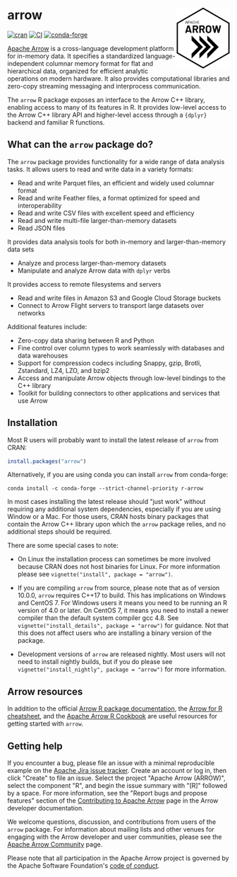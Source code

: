 # arrow <img src="man/figures/logo.png" align="right" alt="" width="120" />

[![cran](https://www.r-pkg.org/badges/version-last-release/arrow)](https://cran.r-project.org/package=arrow)
[![CI](https://github.com/apache/arrow/workflows/R/badge.svg?event=push)](https://github.com/apache/arrow/actions?query=workflow%3AR+branch%3Amaster+event%3Apush)
[![conda-forge](https://img.shields.io/conda/vn/conda-forge/r-arrow.svg)](https://anaconda.org/conda-forge/r-arrow)

[Apache Arrow](https://arrow.apache.org/) is a cross-language
development platform for in-memory data. It specifies a standardized
language-independent columnar memory format for flat and hierarchical
data, organized for efficient analytic operations on modern hardware. It
also provides computational libraries and zero-copy streaming messaging
and interprocess communication.

The `arrow` R package exposes an interface to the Arrow C++ library,
enabling access to many of its features in R. It provides low-level
access to the Arrow C++ library API and higher-level access through a
`{dplyr}` backend and familiar R functions.

## What can the `arrow` package do?

The `arrow` package provides functionality for a wide range of data analysis
tasks. It allows users to read and write data in a variety formats:

-   Read and write Parquet files, an efficient and widely used columnar format
-   Read and write Feather files, a format optimized for speed and
    interoperability
-   Read and write CSV files with excellent speed and efficiency
-   Read and write multi-file larger-than-memory datasets
-   Read JSON files

It provides data analysis tools for both in-memory and larger-than-memory data sets

-   Analyze and process larger-than-memory datasets
-   Manipulate and analyze Arrow data with `dplyr` verbs

It provides access to remote filesystems and servers

-   Read and write files in Amazon S3 and Google Cloud Storage buckets
-   Connect to Arrow Flight servers to transport large datasets over networks  
    
Additional features include:

-   Zero-copy data sharing between R and Python
-   Fine control over column types to work seamlessly
    with databases and data warehouses
-   Support for compression codecs including Snappy, gzip, Brotli,
    Zstandard, LZ4, LZO, and bzip2
-   Access and manipulate Arrow objects through low-level bindings
    to the C++ library
-   Toolkit for building connectors to other applications
    and services that use Arrow

## Installation

Most R users will probably want to install the latest release of `arrow` 
from CRAN:

``` r
install.packages("arrow")
```

Alternatively, if you are using conda you can install `arrow` from conda-forge:

``` shell
conda install -c conda-forge --strict-channel-priority r-arrow
```

In most cases installing the latest release should "just work" without 
requiring any additional system dependencies, especially if you are using 
Window or a Mac. For those users, CRAN hosts binary packages that contain 
the Arrow C++ library upon which the `arrow` package relies, and no 
additional steps should be required.

There are some special cases to note:

- On Linux the installation process can sometimes be more involved because 
CRAN does not host binaries for Linux. For more information please see 
`vignette("install", package = "arrow")`.

- If you are compiling `arrow` from source, please note that as of version 
10.0.0, `arrow` requires C++17 to build. This has implications on Windows and
CentOS 7. For Windows users it means you need to be running an R version of 
4.0 or later. On CentOS 7, it means you need to install a newer compiler 
than the default system compiler gcc 4.8. See 
`vignette("install_details", package = "arrow")` for guidance. Not that 
this does not affect users who are installing a binary version of the package.

- Development versions of `arrow` are released nightly. Most users will not 
need to install nightly builds, but if you do please see 
`vignette("install_nightly", package = "arrow")` for more information.

## Arrow resources 

In addition to the official [Arrow R package documentation](https://arrow.apache.org/docs/r/), the [Arrow for R cheatsheet](https://github.com/apache/arrow/blob/-/r/cheatsheet/arrow-cheatsheet.pdf), and the [Apache Arrow R Cookbook](https://arrow.apache.org/cookbook/r/index.html) are useful resources for getting started with `arrow`.

## Getting help

If you encounter a bug, please file an issue with a minimal reproducible
example on the [Apache Jira issue
tracker](https://issues.apache.org/jira/projects/ARROW/issues). Create
an account or log in, then click "Create" to file an issue. Select the
project "Apache Arrow (ARROW)", select the component "R", and begin
the issue summary with "[R]" followed by a space. For more
information, see the "Report bugs and propose features" section of the
[Contributing to Apache
Arrow](https://arrow.apache.org/docs/developers/contributing.html) page
in the Arrow developer documentation.

We welcome questions, discussion, and contributions from users of the
`arrow` package. For information about mailing lists and other venues
for engaging with the Arrow developer and user communities, please see
the [Apache Arrow Community](https://arrow.apache.org/community/) page.

Please note that all participation in the Apache Arrow project is 
governed by the Apache Software Foundation's [code of
conduct](https://www.apache.org/foundation/policies/conduct.html).
